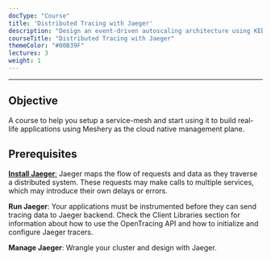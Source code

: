 ```yaml
---
docType: "Course"
title: 'Distributed Tracing with Jaeger'
description: "Design an event-driven autoscaling architecture using KEDA."
courseTitle: "Distributed Tracing with Jaeger"
themeColor: "#00B39F"
lectures: 3
weight: 1
---
```



---

## Objective
A course to help you setup a service-mesh and start using it to build real-life applications using Meshery
as the cloud native management plane.

## Prerequisites

[**Install Jaeger**:](https://www.jaegertracing.io)
Jaeger maps the flow of requests and data as they traverse a distributed system. These requests may make calls to multiple services, which may introduce their own delays or errors.

**Run Jaeger**:
Your applications must be instrumented before they can send tracing data to Jaeger backend. Check the Client Libraries section for information about how to use the OpenTracing API and how to initialize and configure Jaeger tracers.

**Manage Jaeger**:
Wrangle your cluster and design with Jaeger.